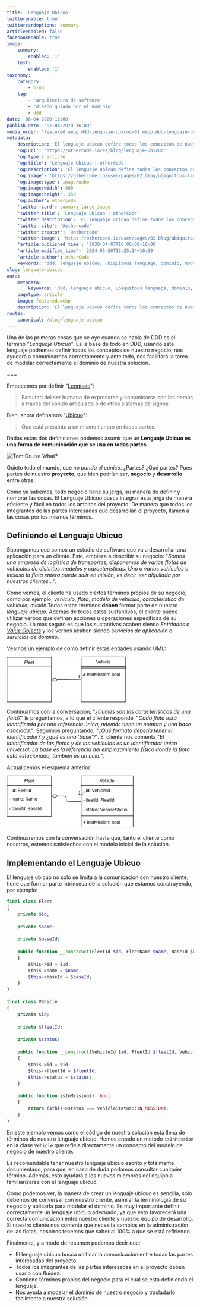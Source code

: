 ```yaml
---
title: 'Lenguaje Ubicuo'
twitterenable: true
twittercardoptions: summary
articleenabled: false
facebookenable: true
image:
    summary:
        enabled: '1'
    text:
        enabled: '1'
taxonomy:
    category:
        - blog
    tag:
        - 'arquitectura de software'
        - 'diseño guiado por el dominio'
        - ddd
date: '06-04-2020 16:00'
publish_date: '07-04-2020 16:00'
media_order: 'featured.webp,ddd-lenguaje-ubicuo-01.webp,ddd-lenguaje-ubicuo-02.webp'
metadata:
    description: 'El lenguaje ubicuo define todos los conceptos de nuestro negocio, nos ayudará a comunicarnos correctamente y ante todo, nos ayudará a modelar correctamente el dominio.'
    'og:url': 'https://othercode.io/es/blog/lenguaje-ubicuo'
    'og:type': article
    'og:title': 'Lenguaje Ubicuo | otherCode'
    'og:description': 'El lenguaje ubicuo define todos los conceptos de nuestro negocio, nos ayudará a comunicarnos correctamente y ante todo, nos ayudará a modelar correctamente el dominio.'
    'og:image': 'https://othercode.io/user/pages/02.blog/ubiquitous-language/featured.webp'
    'og:image:type': image/webp
    'og:image:width': 800
    'og:image:height': 350
    'og:author': otherCode
    'twitter:card': summary_large_image
    'twitter:title': 'Lenguaje Ubicuo | otherCode'
    'twitter:description': 'El lenguaje ubicuo define todos los conceptos de nuestro negocio, nos ayudará a comunicarnos correctamente y ante todo, nos ayudará a modelar correctamente el dominio.'
    'twitter:site': '@othercode'
    'twitter:creator': '@othercode'
    'twitter:image': 'https://othercode.io/user/pages/02.blog/ubiquitous-language/featured.webp'
    'article:published_time': '2020-04-07T16:00:00+10:00'
    'article:modified_time': '2024-05-20T13:25:14+10:00'
    'article:author': otherCode
    keywords: 'ddd, lenguaje ubicuo, ubiquitous language, dominio, modelar dominio.'
slug: lenguaje-ubicuo
aura:
    metadata:
        keywords: 'ddd, lenguaje ubicuo, ubiquitous language, dominio, modelar dominio.'
    pagetype: article
    image: featured.webp
    description: 'El lenguaje ubicuo define todos los conceptos de nuestro negocio, nos ayudará a comunicarnos correctamente y ante todo, nos ayudará a modelar correctamente el dominio.'
routes:
    canonical: /blog/lenguaje-ubicuo
---
```


Una de las primeras cosas que se oye cuando se habla de DDD es el termino "_Lenguaje Ubicuo_". Es la base de todo en DDD, usando este lenguaje podremos definir todos los conceptos de nuestro negocio, nos ayudará a comunicarnos correctamente y ante todo, nos facilitará la tarea de modelar correctamente el dominio de nuestra solución.

===

Empecemos por definir "<a href="https://dle.rae.es/lenguaje" target="_blank" rel="nofollow">Lenguaje</a>":

> Facultad del ser humano de expresarse y comunicarse con los demás a través del sonido articulado o de otros sistemas de signos.

Bien, ahora definamos "<a href="https://dle.rae.es/ubicuo" target="_blank" rel="nofollow">Ubicuo</a>":

> Que está presente a un mismo tiempo en todas partes.

Dadas estas dos definiciones podemos asumir que un **Lenguaje Ubicuo es una forma de comunicación que se usa en todas partes**.

![Tom Cruise What?](https://media.giphy.com/media/glmRyiSI3v5E4/giphy.gif)

Quieto todo el mundo, que _no panda el cúnico_. ¿Partes? ¿Qué partes? Pues partes de nuestro **proyecto**, que bien podrían ser, **negocio** y **desarrollo** entre otras.

Como ya sabemos, todo negocio tiene su jerga, su manera de definir y nombrar las cosas. El Lenguaje Ubicuo busca integrar esta jerga de manera eficiente y fácil en todos los ambitos del proyecto. De manera que todos los integrantes de las partes interesadas que desarrollan el proyecto, llamen a las cosas por los mismos términos.

## Definiendo el Lenguaje Ubicuo

Supongamos que somos un estudio de software que va a desarrollar una aplicación para un cliente. Este, empieza a describir su negocio: "_Somos una empresa de logística de transportes, disponemos de varias flotas de vehículos de distintos modelos y características. Uno o varios vehículos o incluso la flota entera puede salir en misión, es decir, ser alquilada por nuestros clientes..._".

Como vemos, el cliente ha usado ciertos términos propios de su negocio, como por ejemplo, _vehículo_, _flota_, _modelo de vehículo_, _característica de vehículo_, _misión_.Todos estos términos **deben** formar parte de nuestro _lenguaje ubicuo_. Además de todos estos sustantivos, el cliente puede utilizar verbos que definan acciones u operaciones específicas de su negocio. Lo mas seguro es que los sustantivos acaben siendo _Entidades_ o <a href="index.php?option=com_content&view=article&id=26&catid=8">_Value Objects_</a> y los verbos acaben siendo _servicios de aplicación_ o _servicios de dominio_.

Veamos un ejemplo de como definir estas entiades usando UML:

![ddd-lenguaje-ubicuo-01](ddd-lenguaje-ubicuo-01.webp "ddd-lenguaje-ubicuo-01")

Continuamos con la conversación, "_¿Cuáles son las características de una flota?_" le preguntamos, a lo que el cliente responde, "_Cada flota está identificada por una referencia única, además tiene un nombre y una base asociada._". Seguimos preguntando, "_¿Qué formato debería tener el identificador? y ¿qué es una 'base'?_". El cliente nos comenta "_El identificador de las flotas y de los vehículos es un identificador único universal. La base es la referencia del emplazamiento físico donde la flota está estacionada, también es un uuid._".

Actualicemos el esquema anterior:

![ddd-lenguaje-ubicuo-02](ddd-lenguaje-ubicuo-02.webp "ddd-lenguaje-ubicuo-02")

Continuaremos con la conversación hasta que, tanto el cliente como nosotros, estemos satisfechos con el modelo inicial de la solución.

## Implementando el Lenguaje Ubicuo

El lenguaje ubicuo no solo se limita a la comunicación con nuestro cliente, tiene que formar parte intrinseca de la solución que estamos construyendo, por ejemplo:

```php
final class Fleet
{
	private $id;

	private $name;

	private $baseId;

	public function __construct(FleetId $id, FleetName $name, BaseId $baseId)
	{
		$this->id = $id;
		$this->name = $name;
		$this->baseId = $baseId;
	}
}

final class Vehicle
{
	private $id;

	private $fleetId;

	private $status;

	public function __construct(VehicleId $id, FleetId $fleetId, VehicleStatus $status)
	{
		$this->id = $id;
		$this->fleetId = $fleetId;
		$this->status = $status;
	}

	public function isInMission(): bool
	{
		return ($this->status === VehicleStatus::IN_MISSION);
	}
}
```

En este ejemplo vemos como el código de nuestra solución está llena de términos de nuestro lenguaje ubicuo. Hemos creado un metodo `isInMission` en la clase `Vehicle` que refleja directamente un concepto del modelo de negocio de nuestro cliente.

Es recomendable tener nuestro lenguaje ubicuo escrito y totalmente documentado, para que, en caso de duda podamos consultar cualquier término. Además, esto ayudará a los nuevos miembros del equipo a familiarizarse con el lenguaje ubicuo.

Como podemos ver, la manera de crear un lenguaje ubicuo es sencilla, solo debemos de conversar con nuestro cliente, asimilar la terminología de su negocio y aplicarla para modelar el dominio. Es muy importante definir correctamente un lenguaje ubicuo adecuado, ya que esto favorecerá una correcta comunicación entre nuestro cliente y nuestro equipo de desarrollo. Si nuestro cliente nos comenta que necesita cambios en la administración de las flotas, nosotros tenemos que saber al 100% a que se está refiriendo.

Finalmente, y a modo de resumen podemos decir que:

- El lenguaje ubicuo busca unificar la comunicación entre todas las partes interesadas del proyecto.
- Todos los integrantes de las partes interesadas en el proyecto deben usarlo con fluidez.
- Contiene términos propios del negocio para el cual se esta definiendo el lenguaje.
- Nos ayuda a modelar el dominio de nuestro negocio y trasladarlo facilmente a nuestra solución.
